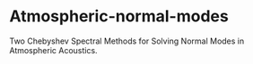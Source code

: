 # Atmospheric-normal-modes
Two Chebyshev Spectral Methods for Solving Normal Modes in Atmospheric Acoustics.
